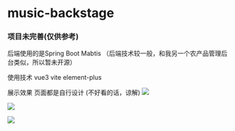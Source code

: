 # music-backstage

### 项目未完善(仅供参考)

后端使用的是Spring Boot Mabtis （后端技术较一般，和我另一个农产品管理后台类似，所以暂未开源）

使用技术 vue3 vite element-plus

展示效果
页面都是自行设计 (不好看的话，谅解)
![](https://www.gqgwr.cn/upload/musicback%20(3).png)

![](https://www.gqgwr.cn/upload/musicback%20(2).PNG)

![](https://www.gqgwr.cn/upload/musicback%20(1).PNG)

